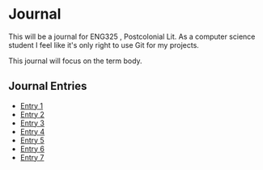 # Journal
This will be a journal for ENG325 , Postcolonial Lit. As a computer science student I feel like it's only right to use Git for my projects.

This journal will focus on the term body.

## Journal Entries
- [Entry 1](entry1.pdf)
- [Entry 2](entry2.pdf)
- [Entry 3](entry3.pdf)
- [Entry 4](entry4.pdf)
- [Entry 5](entry5.pdf)
- [Entry 6](entry6.pdf)
- [Entry 7](entry7.pdf)